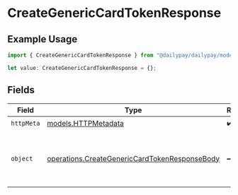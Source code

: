 # CreateGenericCardTokenResponse

## Example Usage

```typescript
import { CreateGenericCardTokenResponse } from "@dailypay/dailypay/models/operations";

let value: CreateGenericCardTokenResponse = {};
```

## Fields

| Field                                                                                                          | Type                                                                                                           | Required                                                                                                       | Description                                                                                                    |
| -------------------------------------------------------------------------------------------------------------- | -------------------------------------------------------------------------------------------------------------- | -------------------------------------------------------------------------------------------------------------- | -------------------------------------------------------------------------------------------------------------- |
| `httpMeta`                                                                                                     | [models.HTTPMetadata](../../models/httpmetadata.md)                                                            | :heavy_check_mark:                                                                                             | N/A                                                                                                            |
| `object`                                                                                                       | [operations.CreateGenericCardTokenResponseBody](../../models/operations/creategenericcardtokenresponsebody.md) | :heavy_minus_sign:                                                                                             | Returns an opaque string representing the card details.<br/>                                                   |